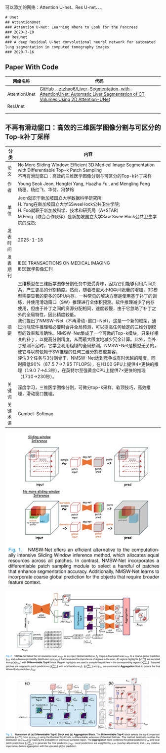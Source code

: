 可以添加的网络：Attention U-net、Res U-net、、、

```markmap
# Unet
## AttentionUnet
### Attention U-Net: Learning Where to Look for the Pancreas
### 2020-3-19
## ResUnet
### A deep Residual U-Net convolutional neural network for automated lung segmentation in computed tomography images
### 2020-7-16
```



## Paper With Code

| 网络名称      | 代码                                                         |
| ------------- | ------------------------------------------------------------ |
| AttentionUnet | [GitHub - ztzhao6/Liver-Segmentation-with-AttentionUNet: Automatic Liver Segmentation of CT Volumes Using 2D Attention-UNet](https://github.com/ztzhao6/Liver-Segmentation-with-AttentionUNet) |
| ResUnet       |                                                              |
|               |                                                              |
|               |                                                              |







## 不再有滑动窗口：高效的三维医学图像分割与可区分的Top-k补丁采样

| 分类     | 内容                                                         |
| -------- | ------------------------------------------------------------ |
| 论文     | No More Sliding Window: Efficient 3D Medical Image Segmentation with Differentiable Top-k Patch Sampling <br>不再有滑动窗口：高效的三维医学图像分割与可区分的Top-k补丁采样 |
| 作者     | Young Seok Jeon, Hongfei Yang, Huazhu Fu , and Mengling Feng <br>杨穗、杨红飞、华付、冯梦玲 |
| 单位     | Jeon就职于新加坡国立大学数据科学研究所;<br>H. Yang在新加坡国立大学SSweeHock公共卫生学院;<br>H. Foo就职于新加坡科学、技术和研究局（A*STAR）<br>M.Feng（联合合作伙伴）是新加坡国立大学Saw Swee Hock公共卫生学院的成员; |
| 发表时间 | 2025-1-18                                                    |
| 发表期刊 | IEEE TRANSACTIONS ON MEDICAL IMAGING<br>IEEE医学影像汇刊     |
| 摘要     | 三维模型在三维医学图像分割任务中更受青睐，因为它们能够利用片间关系，产生更高的分割精度。然而，随着模型大小和中间张量的增加，3D模型需要显著的更多的GPU内存。一种常见的解决方案是使用基于补丁的训练，并使用滑动窗口（SW）推理进行全体积预测。软件推理减少了内存使用，但由于补丁之间的资源分配相同，速度较慢，由于它忽略了补丁之外的全局特性，因此精度较低。<br>我们提出了NMSW-Net（不再滑动-窗口-Net），这是一个新的框架，通过消除软件推理和必要时合并全局预测，可以提高任何给定的三维分割模型的效率和准确性。NMSW-Net集成了一个可微的Top-k模块，只采样相关的补丁，以提高分割精度，从而最大限度地减少冗余计算。此外，当补丁预测不足时，它学会利用粗糙的全局预测。NMSW-Net是模型无关的，使它与以前依赖于SW推理的任何三维分割模型兼容。<br>评估3个任务与3分割骨干，NMSW-Net达到竞争或有时优越的精度，同时降低90%（87.5 7→7.95 TFLOPS），在H100 GPU上提供4×更快的推理（19.0 7→4.3秒），在英特尔至强黄金CPU上提供7×更快的推理（1710→230秒）。 |
| 关键词   | 深度学习，三维医学图像分割，可微分top-k采样，软顶技巧，高效推理，滑动窗口推理。 |
| 关键术语 | Gumbel-Softmax                                               |



![image-20250208144935734](通用方法.assets/image-20250208144935734.png)



![image-20250208165543037](通用方法.assets/image-20250208165543037.png)





![image-20250208165625750](通用方法.assets/image-20250208165625750.png)































































